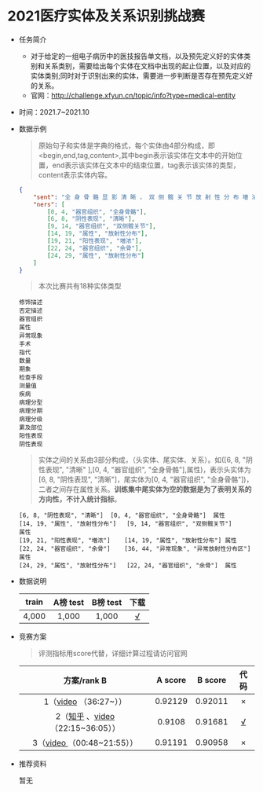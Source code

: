 # 2021医疗实体及关系识别挑战赛

* 任务简介

  * 对于给定的一组电子病历中的医技报告单文档，以及预先定义好的实体类别和关系类别，需要给出每个实体在文档中出现的起止位置，以及对应的实体类别;同时对于识别出来的实体，需要进一步判断是否存在预先定义好的关系。
  * 官网：http://challenge.xfyun.cn/topic/info?type=medical-entity

* 时间：2021.7~2021.10

* 数据示例

  > 原始句子和实体是字典的格式，每个实体由4部分构成，即<begin,end,tag,content>,其中begin表示该实体在文本中的开始位置，end表示该实体在文本中的结束位置，tag表示该实体的类型，content表示实体内容。

  ```json
  {
      "sent": "全 身 骨 骼 显 影 清 晰 ， 双 侧 髋 关 节 放 射 性 分 布 増 浓 ， 余 骨 放 射 性 分 布 均 匀 ， 未 见 明 显 异 常 放 射 性 分 布 区 。",
      "ners": [
          [0, 4, "器官组织", "全身骨骼"],
          [6, 8, "阴性表现", "清晰"],
          [9, 14, "器官组织", "双侧髋关节"],
          [14, 19, "属性", "放射性分布"],
          [19, 21, "阳性表现", "増浓"],
          [22, 24, "器官组织", "余骨"],
          [24, 29, "属性", "放射性分布"]
      ]
  }
  ```

  > 本次比赛共有18种实体类型

  ```
  修饰描述
  否定描述
  器官组织
  属性
  异常现象
  手术
  指代
  数量
  期象
  检查手段
  测量值
  疾病
  病理分型
  病理分期
  病理分级
  累及部位
  阳性表现
  阴性表现
  ```

  

  > 实体之间的关系由3部分构成，（头实体、尾实体、关系）。如([6, 8, "阴性表现", "清晰" ],[0, 4, "器官组织", "全身骨骼"],属性)，表示头实体为[6, 8, "阴性表现", "清晰"]，尾实体为[0, 4, "器官组织", "全身骨骼"])，二者之间存在属性关系。**训练集中尾实体为空的数据是为了表明关系的方向性，不计入统计指标**。

  ```
  [6, 8, "阴性表现", "清晰"]	[0, 4, "器官组织", "全身骨骼"]	属性
  [14, 19, "属性", "放射性分布"]	[9, 14, "器官组织", "双侧髋关节"]	 属性
  [19, 21, "阳性表现", "増浓"]	[14, 19, "属性", "放射性分布"]	属性
  [22, 24, "器官组织", "余骨"]	[36, 44, "异常现象", "异常放射性分布区"]	属性
  [24, 29, "属性", "放射性分布"]	[22, 24, "器官组织", "余骨"]	属性
  ```

  

* 数据说明

  | train | A榜 test | B榜 test |                             下载                             |
  | :---: | :------: | :------: | :----------------------------------------------------------: |
  | 4,000 |  1,000   |  1,000   | [√](https://github.com/yeqingzhao/relation-extraction/tree/master/data) |

  

* 竞赛方案

  > 评测指标用score代替，详细计算过程请访问官网

  |                         方案/rank B                          | A score | B score |                          代码                          |
  | :----------------------------------------------------------: | :-----: | :-----: | :----------------------------------------------------: |
  | 1（[video](https://1024.iflytek.com/liveroom?id=competition-child-child2-8&liveId=681454&cmskey=competition&date=1023) （36:27~）） | 0.92129 | 0.92011 |                           ×                            |
  | 2（[知乎](https://zhuanlan.zhihu.com/p/415628366) 、[video](https://1024.iflytek.com/liveroom?id=competition-child-child2-8&liveId=681454&cmskey=competition&date=1023) （22:15~36:05）） | 0.9108  | 0.91681 | [√](https://github.com/yeqingzhao/relation-extraction) |
  | 3（[video ](https://1024.iflytek.com/liveroom?id=competition-child-child2-8&liveId=681454&cmskey=competition&date=1023) （00:48~21:55）） | 0.91191 | 0.90958 |                           ×                            |

  

* 推荐资料

  暂无